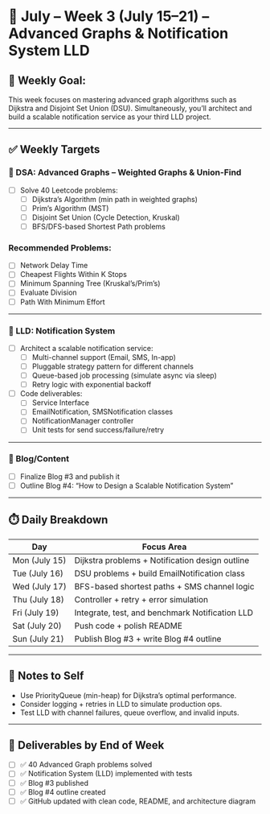 # 📅 July – Week 3 (July 15–21) – Advanced Graphs & Notification System LLD

## 🎯 Weekly Goal:
This week focuses on mastering advanced graph algorithms such as Dijkstra and Disjoint Set Union (DSU). Simultaneously, you’ll architect and build a scalable notification service as your third LLD project.

---

## ✅ Weekly Targets

### 🔹 DSA: Advanced Graphs – Weighted Graphs & Union-Find

- [ ] Solve 40 Leetcode problems:
  - [ ] Dijkstra’s Algorithm (min path in weighted graphs)
  - [ ] Prim’s Algorithm (MST)
  - [ ] Disjoint Set Union (Cycle Detection, Kruskal)
  - [ ] BFS/DFS-based Shortest Path problems

### Recommended Problems:
- [ ] Network Delay Time
- [ ] Cheapest Flights Within K Stops
- [ ] Minimum Spanning Tree (Kruskal’s/Prim’s)
- [ ] Evaluate Division
- [ ] Path With Minimum Effort

---

### 🔹 LLD: Notification System

- [ ] Architect a scalable notification service:
  - [ ] Multi-channel support (Email, SMS, In-app)
  - [ ] Pluggable strategy pattern for different channels
  - [ ] Queue-based job processing (simulate async via sleep)
  - [ ] Retry logic with exponential backoff

- [ ] Code deliverables:
  - [ ] Service Interface
  - [ ] EmailNotification, SMSNotification classes
  - [ ] NotificationManager controller
  - [ ] Unit tests for send success/failure/retry

---

### 🔹 Blog/Content

- [ ] Finalize Blog #3 and publish it
- [ ] Outline Blog #4: “How to Design a Scalable Notification System”

---

## ⏱️ Daily Breakdown

| Day       | Focus Area                                        |
|-----------|---------------------------------------------------|
| Mon (July 15)  | Dijkstra problems + Notification design outline  |
| Tue (July 16)  | DSU problems + build EmailNotification class     |
| Wed (July 17)  | BFS-based shortest paths + SMS channel logic     |
| Thu (July 18)  | Controller + retry + error simulation            |
| Fri (July 19)  | Integrate, test, and benchmark Notification LLD  |
| Sat (July 20)  | Push code + polish README                        |
| Sun (July 21)  | Publish Blog #3 + write Blog #4 outline          |

---

## 🧠 Notes to Self

- Use PriorityQueue (min-heap) for Dijkstra’s optimal performance.
- Consider logging + retries in LLD to simulate production ops.
- Test LLD with channel failures, queue overflow, and invalid inputs.

---

## 📌 Deliverables by End of Week

- [ ] ✅ 40 Advanced Graph problems solved
- [ ] ✅ Notification System (LLD) implemented with tests
- [ ] ✅ Blog #3 published
- [ ] ✅ Blog #4 outline created
- [ ] ✅ GitHub updated with clean code, README, and architecture diagram

